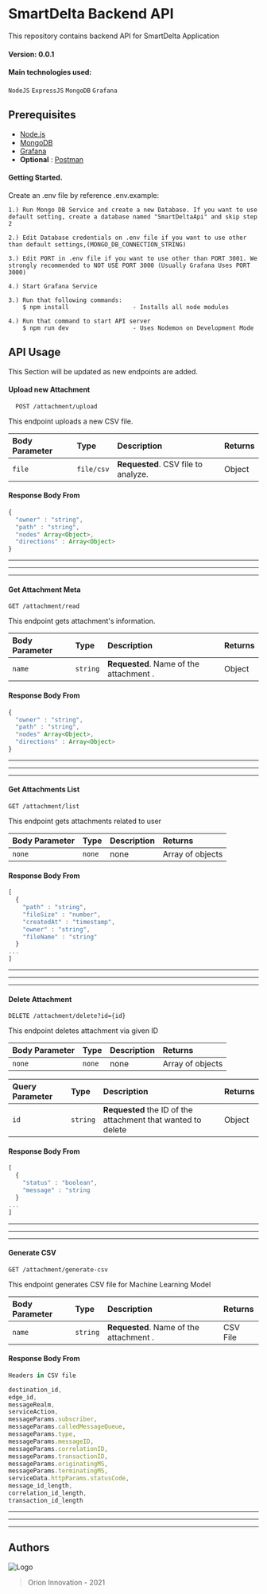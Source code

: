 
# SmartDelta Backend API

This repository contains backend API for SmartDelta Application
#### Version: 0.0.1

#### Main technologies used:

`NodeJS` `ExpressJS` `MongoDB` `Grafana`

Prerequisites
-------------
- [Node.js](https://nodejs.org/en/)
- [MongoDB](https://www.mongodb.com/)
- [Grafana](https://grafana.com/)
- **Optional** : [Postman](https://www.postman.com/)


#### Getting Started.
Create an .env file by reference .env.example:
```
1.) Run Mongo DB Service and create a new Database. If you want to use default setting, create a database named "SmartDeltaApi" and skip step 2

2.) Edit Database credentials on .env file if you want to use other than default settings,(MONGO_DB_CONNECTION_STRING)

3.) Edit PORT in .env file if you want to use other than PORT 3001. We strongly recommended to NOT USE PORT 3000 (Usually Grafana Uses PORT 3000)

4.) Start Grafana Service

3.) Run that following commands:
    $ npm install                  - Installs all node modules

4.) Run that command to start API server
    $ npm run dev                  - Uses Nodemon on Development Mode

```

## API Usage

This Section will be updated as new endpoints are added.

#### Upload new Attachment

```http
  POST /attachment/upload
```
This endpoint uploads a new CSV file.

| Body Parameter | Type     | Description                | Returns |
| :-------- | :------- | :------------------------- | :------- |
| `file` | `file/csv` | **Requested**. CSV file to analyze. | Object

#### Response Body From 
```javascript
{
  "owner" : "string",
  "path" : "string",
  "nodes" Array<Object>,
  "directions" : Array<Object>
}
```

---
---
---

#### Get Attachment Meta
  ```http
  GET /attachment/read
```
This endpoint gets attachment's information.

| Body Parameter | Type     | Description                | Returns
| :-------- | :------- | :------------------------- | :-------------------------
| `name` | `string` | **Requested**. Name of the attachment . | Object

#### Response Body From 
```javascript
{
  "owner" : "string",
  "path" : "string",
  "nodes" Array<Object>,
  "directions" : Array<Object>
}
```


---
---
---

#### Get Attachments List
  ```http
  GET /attachment/list
```
This endpoint gets attachments related to user

| Body Parameter | Type     | Description                | Returns
| :-------- | :------- | :------------------------- | :-------------------------
| `none` | `none` | none  | Array of objects

#### Response Body From 
```javascript
[
  {
    "path" : "string",
    "fileSize" : "number",
    "createdAt" : "timestamp",
    "owner" : "string",
    "fileName" : "string"
  }
...
]
```


---
---
---

#### Delete Attachment
  ```http
  DELETE /attachment/delete?id={id}
```
This endpoint deletes attachment via given ID

| Body Parameter | Type     | Description                | Returns
| :-------- | :------- | :------------------------- | :-------------------------
| `none` | `none` | none  | Array of objects

| Query Parameter | Type     | Description                | Returns
| :-------- | :------- | :------------------------- | :-------------------------
| `id` | `string` | **Requested** the ID of the attachment that wanted to delete   | Object

#### Response Body From 
```javascript
[
  {
    "status" : "boolean",
    "message" : "string
  }
...
]
```

---
---
---

#### Generate CSV
  ```http
  GET /attachment/generate-csv
```
This endpoint generates CSV file for Machine Learning Model

| Body Parameter | Type     | Description                | Returns
| :-------- | :------- | :------------------------- | :-------------------------
| `name` | `string` | **Requested**. Name of the attachment . | CSV File

#### Response Body From 
```javascript
Headers in CSV file

destination_id,
edge_id,
messageRealm,
serviceAction,
messageParams.subscriber,
messageParams.calledMessageQueue,
messageParams.type,
messageParams.messageID,
messageParams.correlationID,
messageParams.transactionID,
messageParams.originatingMS,
messageParams.terminatingMS,
serviceData.httpParams.statusCode,
message_id_length,
correlation_id_length,
transaction_id_length
```

---
---
---

## Authors


  
![Logo](https://docs.kariyer.net/job/jobtemplate/000/000/241/avatar/24111520220128041051054.jpeg)
> Orion Innovation - 2021